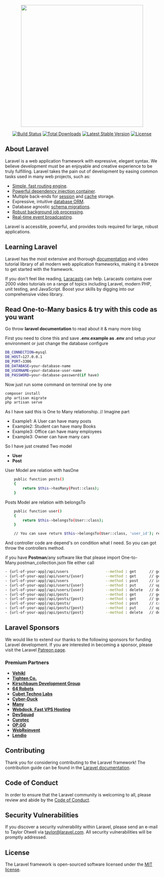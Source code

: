 <p align="center"><a href="https://laravel.com" target="_blank"><img src="https://raw.githubusercontent.com/laravel/art/master/logo-lockup/5%20SVG/2%20CMYK/1%20Full%20Color/laravel-logolockup-cmyk-red.svg" width="400"></a></p>

<p align="center">
<a href="https://travis-ci.org/laravel/framework"><img src="https://travis-ci.org/laravel/framework.svg" alt="Build Status"></a>
<a href="https://packagist.org/packages/laravel/framework"><img src="https://img.shields.io/packagist/dt/laravel/framework" alt="Total Downloads"></a>
<a href="https://packagist.org/packages/laravel/framework"><img src="https://img.shields.io/packagist/v/laravel/framework" alt="Latest Stable Version"></a>
<a href="https://packagist.org/packages/laravel/framework"><img src="https://img.shields.io/packagist/l/laravel/framework" alt="License"></a>
</p>

## About Laravel

Laravel is a web application framework with expressive, elegant syntax. We believe development must be an enjoyable and creative experience to be truly fulfilling. Laravel takes the pain out of development by easing common tasks used in many web projects, such as:

- [Simple, fast routing engine](https://laravel.com/docs/routing).
- [Powerful dependency injection container](https://laravel.com/docs/container).
- Multiple back-ends for [session](https://laravel.com/docs/session) and [cache](https://laravel.com/docs/cache) storage.
- Expressive, intuitive [database ORM](https://laravel.com/docs/eloquent).
- Database agnostic [schema migrations](https://laravel.com/docs/migrations).
- [Robust background job processing](https://laravel.com/docs/queues).
- [Real-time event broadcasting](https://laravel.com/docs/broadcasting).

Laravel is accessible, powerful, and provides tools required for large, robust applications.

## Learning Laravel

Laravel has the most extensive and thorough [documentation](https://laravel.com/docs) and video tutorial library of all modern web application frameworks, making it a breeze to get started with the framework.

If you don't feel like reading, [Laracasts](https://laracasts.com) can help. Laracasts contains over 2000 video tutorials on a range of topics including Laravel, modern PHP, unit testing, and JavaScript. Boost your skills by digging into our comprehensive video library.



## Read One-to-Many basics & try with this code as you want

Go throw **laravel documentation** to read about it & many more blog

First you need to clone this and save **.env.example as .env** and setup your environment or just change the database configure

```sh
DB_CONNECTION=mysql
DB_HOST=127.0.0.1
DB_PORT=3306
DB_DATABASE=your-database-name
DB_USERNAME=your-database-user-name
DB_PASSWORD=your-database-password(if have)
```

Now just run some command on terminal one by one

```sh
composer install
php artisan migrate
php artisan serve
```

As I have said this is One to Many relationship. // Imagine part
- Example1: A User can have many posts
- Example2: Student can have many Books
- Example3: Office can have many employees
- Example3: Owner can have many cars

So I have just created Two model
- **User**
- **Post**

User Model are relation with hasOne

```sh
    public function posts()
    {
        return $this->hasMany(Post::class);
    }
```

Posts Model are relation with belongsTo

```sh
    public function user()
    {
        return $this->belongsTo(User::class);
    }

    // You can save return $this->belongsTo(User::class, 'user_id'); relation column name if you didn't follow the naming convention 
```

And controller code are depend's on condition what I need. So you can got throw the controllers method.

if you have **Postman**/any software like that please import One-to-Many.postman_collection.json file either call
```sh
- {url-of-your-app}/api/users                 --method : get      // get all user list
- {url-of-your-app}/api/users/{user}          --method : get      // get one user by id with her/his posts
- {url-of-your-app}/api/users                 --method : post     // insert user details
- {url-of-your-app}/api/users/{user}          --method : put      // update user details
- {url-of-your-app}/api/users/{user}          --method : delete   // delete user and her/his posts 
- {url-of-your-app}/api/posts                 --method : get      // get all posts 
- {url-of-your-app}/api/posts/{post}          --method : get      // get one posts with user details by post_id/id
- {url-of-your-app}/api/posts/                --method : post     // create post
- {url-of-your-app}/api/posts/{post}          --method : put      // update post by post_id/id
- {url-of-your-app}/api/posts/{post}          --method : delete   // delete post by post_id/id
```




## Laravel Sponsors

We would like to extend our thanks to the following sponsors for funding Laravel development. If you are interested in becoming a sponsor, please visit the Laravel [Patreon page](https://patreon.com/taylorotwell).

### Premium Partners

- **[Vehikl](https://vehikl.com/)**
- **[Tighten Co.](https://tighten.co)**
- **[Kirschbaum Development Group](https://kirschbaumdevelopment.com)**
- **[64 Robots](https://64robots.com)**
- **[Cubet Techno Labs](https://cubettech.com)**
- **[Cyber-Duck](https://cyber-duck.co.uk)**
- **[Many](https://www.many.co.uk)**
- **[Webdock, Fast VPS Hosting](https://www.webdock.io/en)**
- **[DevSquad](https://devsquad.com)**
- **[Curotec](https://www.curotec.com/services/technologies/laravel/)**
- **[OP.GG](https://op.gg)**
- **[WebReinvent](https://webreinvent.com/?utm_source=laravel&utm_medium=github&utm_campaign=patreon-sponsors)**
- **[Lendio](https://lendio.com)**

## Contributing

Thank you for considering contributing to the Laravel framework! The contribution guide can be found in the [Laravel documentation](https://laravel.com/docs/contributions).

## Code of Conduct

In order to ensure that the Laravel community is welcoming to all, please review and abide by the [Code of Conduct](https://laravel.com/docs/contributions#code-of-conduct).

## Security Vulnerabilities

If you discover a security vulnerability within Laravel, please send an e-mail to Taylor Otwell via [taylor@laravel.com](mailto:taylor@laravel.com). All security vulnerabilities will be promptly addressed.

## License

The Laravel framework is open-sourced software licensed under the [MIT license](https://opensource.org/licenses/MIT).

